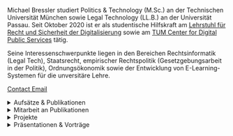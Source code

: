 Michael Bressler studiert Politics & Technology (M.Sc.) an der Technischen Universität München sowie Legal Technology (LL.B.) an der Universität Passau. Seit Oktober 2020 ist er als studentische Hilfskraft am [Lehrstuhl für Recht und Sicherheit der Digitalisierung](https://www.gov.sot.tum.de/elaw/startseite/) sowie am [TUM Center for Digital Public Services](https://tum-cdps.de/) tätig.

Seine Interessenschwerpunkte liegen in den Bereichen Rechtsinformatik (Legal Tech), Staatsrecht, empirischer Rechtspolitik (Gesetzgebungsarbeit in der Politik), Ordnungsökonomik sowie der Entwicklung von E-Learning-Systemen für die unversitäre Lehre.

[Contact Email](mailto:[email&#160;protected])

<details>
  <summary>Aufsätze & Publikationen</summary>

  1. _Entwicklung von Kriterien zur algorithmischen Abbildbarkeit von Rechtsnormen_, Bachelor's Thesis, Technische Unviersität München, November 2022 (unveröffentlicht)

</details>

<details>
  <summary>Mitarbeit an Publikationen</summary>

  1. _BayWiDI Briefing 2023/1_, Informationsdienst IT-Sicherheit und Recht, (Hrsg. Prof. Dr. Dirk Heckmann, Technische Universität München), Januar 2023
  2. _BayWiDI Briefing 2022/4_, Informationsdienst IT-Sicherheit und Recht, (Hrsg. Prof. Dr. Dirk Heckmann, Technische Universität München), Oktober 2022
  3. Heckmann, Dirk; Marx, Lorenz; Auer, Jakob; Brand, Thimo; Bräutigam, Peter; Habbe, Julia Sophia; Gergen, Philipp; Daum, Andreas: _Noerr Compliance Studie 2021_, Digitalisierung und Compliance, Noerr Partnerschaftsgesellschaft mbB, 06. Oktober 2021, [Artikel](https://www.noerr.com/de/newsroom/news/gemeinsame-studie-von-noerr-und-technischer-universitat-munchen) | [PDF](https://www.noerr.com/-/media/downloads/studien/2021/noerr_compliancestudie.pdf)
  4. _Evaluation des Berliner E-Government-Gesetzes_, Rechtswissenschaftliches Gutachten und empirische Studie mit Handlungsempfehlungen zur Fortentwicklung des Rechts der Digitalen Verwaltung, TUM Center for Digital Public Services, 21. Mai 2021, [PDF](https://www.parlament-berlin.de/adosservice/18/Haupt/vorgang/h18-2765.E-v.pdf)

</details>

<details>
  <summary>Projekte</summary>

  - _Elaw Learn_, E-Learning-Plattform zur Unterstützung der Lehre am Lehrstuhl für Recht und Sicherheit der Digitalisierung, fortlaufend
  - _Wiki für das Bayerische Digitalgesetz_, TUM Center for Digital Public Services, fortlaufend, [Projektbeschreibung](https://www.tum-cdps.de/projekte/) | [GitHub](https://github.com/tum-elaw/BayDiG-wiki) | [digitalgesetz.wiki](https://digitalgesetz.wiki)
  - _Social Media Leitfaden für Beschäftigte im Öffentlichen Dienst_, TUM Center for Digital Public Services, Februar 2023, [Artikel](https://www.hfp.tum.de/hfp/aktuelles/article/safer-internet-day-2023-tum-cdps-stellt-social-media-leitfaden-fuer-beschaeftigte-im-oeffentlichen-dienst-vor/) | [sml.tum-cdps.de](https://sml.tum-cdps.de)
  - _RechtGPT_, Experimentelle semantsiche Suchmaschine für deutsche Gerichtsurteile (basierend auf Embedding der Urteilstexte), Team-Projektarbeit, Legal Loves Tech Hackathon, Januar 2023, [GitHub](https://github.com/mibressler/chat.recht.dev) | [recht.dev](https://recht.dev)

</details>

<details>
  <summary>Präsentationen & Vorträge</summary>

  1. _Bundesrepublik Deutschland: Verfassungsorgane und politische Ebenen_, Seminar Politik in Theorie und Praxis: Regionalpolitik, veranstaltet durch MdL Isabell Zacharias & Prof. Dr. Jürgen Pfeffer, Hochschule für Politik München (TUM), 13.05.2022, [Slides](https://nbviewer.org/github/mibressler/website/blob/main/files/Verfassungsorgane.pdf)
  2. _Konzept einer Überwachungsgesamtrechnung in Deutschland_, Seminar Innere Sicherheit und Digitalisierung, Hochschule für Politik München (TUM), 13.12.2021, [Slides](https://nbviewer.org/github/mibressler/website/blob/main/files/%C3%9Cberwachungsgesamtrechnung_Slides.pdf)

</details>
